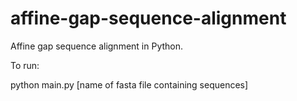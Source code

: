 affine-gap-sequence-alignment
=============================

Affine gap sequence alignment in Python.

To run:

python main.py [name of fasta file containing sequences]
